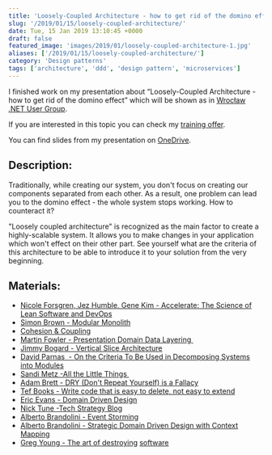 ```yaml
---
title: 'Loosely-Coupled Architecture - how to get rid of the domino effect'
slug: '/2019/01/15/loosely-coupled-architecture/'
date: Tue, 15 Jan 2019 13:10:45 +0000
draft: false
featured_image: 'images/2019/01/loosely-coupled-architecture-1.jpg'
aliases: ['/2019/01/15/loosely-coupled-architecture/']
category: 'Design patterns'
tags: ['architecture', 'ddd', 'design pattern', 'microservices']
---
```


I finished work on my presentation about “Loosely-Coupled Architecture - how to get rid of the domino effect” which will be shown as in [Wrocław .NET User Group](https://www.meetup.com/pl-PL/wrocnet/events/257779436/).

If you are interested in this topic you can check my [training offer](/szkolenia).

You can find slides from my presentation on [OneDrive](https://1drv.ms/p/s!AjEySs0anBSPgvcpKhmk0WXxVHUqLw).

Description:
------------

Traditionally, while creating our system, you don't focus on creating our components separated from each other. As a result, one problem can lead you to the domino effect - the whole system stops working. How to counteract it?

"Loosely coupled architecture" is recognized as the main factor to create a highly-scalable system. It allows you to make changes in your application which won't effect on their other part. See yourself what are the criteria of this architecture to be able to introduce it to your solution from the very beginning.

Materials:
----------

 *   [Nicole Forsgren, Jez Humble, Gene Kim - Accelerate: The Science of Lean Software and DevOps](https://www.goodreads.com/book/show/39080433-accelerate)
 *   [Simon Brown - Modular Monolith](https://www.youtube.com/watch?v=5OjqD-ow8GE)
 *   [Cohesion & Coupling](/images/2019/05/CohesionCoupling.pdf)
 *   [Martin Fowler - Presentation Domain Data Layering ](https://martinfowler.com/bliki/PresentationDomainDataLayering.html)
 *   [Jimmy Bogard - Vertical Slice Architecture](https://jimmybogard.com/vertical-slice-architecture/)
 *   [David Parnas  - On the Criteria To Be Used in Decomposing Systems into Modules](https://www.win.tue.nl/~wstomv/edu/2ip30/references/criteria_for_modularization.pdf)
 *   [Sandi Metz -All the Little Things ](https://www.youtube.com/watch?v=8bZh5LMaSmE)
 *   [Adam Brett - DRY (Don't Repeat Yourself) is a Fallacy](https://adamcod.es/2017/07/14/dry-is-a-fallacy.html)
 *   [Tef Books - Write code that is easy to delete, not easy to extend](https://programmingisterrible.com/post/139222674273/write-code-that-is-easy-to-delete-not-easy-to)
 *   [Eric Evans - Domain Driven Design](https://www.oreilly.com/library/view/domain-driven-design-tackling/0321125215/)
 *   [Nick Tune -Tech Strategy Blog](https://medium.com/nick-tune-tech-strategy-blog)
 *   [Alberto Brandolini - Event Storming](https://www.eventstorming.com/)
 *   [Alberto Brandolini - Strategic Domain Driven Design with Context Mapping](https://www.infoq.com/articles/ddd-contextmapping)
 *   [Greg Young - The art of destroying](https://vimeo.com/108441214) [software](https://vimeo.com/108441214)